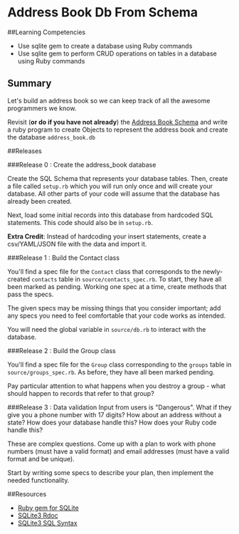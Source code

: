 # Address Book Db From Schema

##Learning Competencies

* Use sqlite gem to create a database using Ruby commands
* Use sqlite gem to perform CRUD operations on tables in a database using Ruby commands

## Summary

 Let's build an address book so we can keep track of all the awesome programmers we know.

Revisit (**or do if you have not already**) the [Address Book Schema]( ../../../db-drill-address-book-schema-challenge) and write a ruby program to create Objects to represent the address book and create the database  `address_book.db`

##Releases

###Release 0 : Create the address_book database

Create the SQL Schema that represents your database tables.  Then, create a file called  `setup.rb` which you will run only once and will create your database.  All other parts of your code will assume that the database has already been created.

Next, load some initial records into this database from hardcoded SQL statements.  This code should also be in `setup.rb`.

**Extra Credit**: Instead of hardcoding your insert statements, create a csv/YAML/JSON file with the data and import it.

###Release 1 : Build the Contact class

You'll find a spec file for the `Contact` class that corresponds to the newly-created `contacts` table in `source/contacts_spec.rb`. To start, they have all been marked as pending. Working one spec at a time, create methods that pass the specs.

The given specs may be missing things that you consider important; add any specs you need to feel comfortable that your code works as intended.

You will need the global variable in `source/db.rb` to interact with the database.

###Release 2 : Build the Group class

You'll find a spec file for the `Group` class corresponding to the `groups` table in `source/groups_spec.rb`. As before, they have all been marked pending.

Pay particular attention to what happens when you destroy a group - what should happen to records that refer to that group?

###Release 3 :  Data validation
Input from users is "Dangerous".  What if they give you a phone number with 17 digits? How about an address without a state? How does your database handle this?  How does your Ruby code handle this?

These are complex questions.  Come up with a plan to work with phone numbers (must have a valid format) and email addresses (must have a valid format and be unique).

Start by writing some specs to describe your plan, then implement the needed functionality.

##Resources

* [Ruby gem for SQLite](https://github.com/sparklemotion/sqlite3-ruby)
* [SQLite3 Rdoc](http://rdoc.info/github/sparklemotion/sqlite3-ruby)
* [SQLite3 SQL Syntax](http://www.sqlite.org/lang.html)
